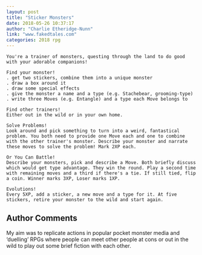 ```yaml
---
layout: post
title: "Sticker Monsters"
date: 2018-05-26 10:37:17
author: "Charlie Etheridge-Nunn"
link: "www.fakedtales.com"
categories: 2018 rpg
---
```

```
You're a trainer of monsters, questing through the land to do good with your adorable companions!

Find your monster!
. get two stickers, combine them into a unique monster
. draw a box around it
. draw some special effects
. give the monster a name and a type (e.g. Stachebear, grooming-type)
. write three Moves (e.g. Entangle) and a type each Move belongs to

Find other trainers!
Either out in the wild or in your own home.

Solve Problems!
Look around and pick something to turn into a weird, fantastical problem. You both need to provide one Move each and one to combine with the other trainer's monster. Describe your monster and narrate these moves to solve the problem! Mark 2XP each.

Or You Can Battle!
Describe your monsters, pick and describe a Move. Both briefly discuss which would get type advantage. They win the round. Play a second time with remaining moves and a third if there's a tie. If still tied, flip a coin. Winner marks 3XP, Loser marks 1XP.

Evolutions!
Every 5XP, add a sticker, a new move and a type for it. At five stickers, retire your monster to the wild and start again.
```
## Author Comments 

My aim was to replicate actions in popular pocket monster media and ‘duelling’ RPGs where people can meet other people at cons or out in the wild to play out some brief fiction with each other.
